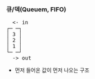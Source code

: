 ### 큐/덱(Queuem, FIFO)

<pre style="font-family: monospace;">
  <- in
┌─ ─┐
│ 3 │ 
│ 2 │
│ 1 │
└─ ─┘
  -> out
</pre>

- 먼저 들어온 값이 먼저 나오는 구조
